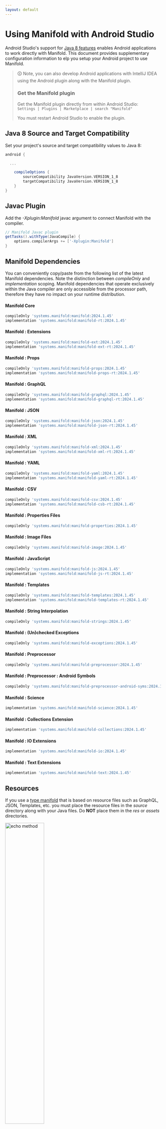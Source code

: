 ```yaml
---
layout: default
---
```


# Using Manifold with Android Studio

Android Studio's support for [Java 8 features](https://developer.android.com/studio/write/java8-support.html) enables
Android applications to work directly with Manifold. This document provides supplementary configuration information to
elp you setup your Android project to use Manifold.

>🛈 Note, you can also develop Android applications with IntelliJ IDEA using the Android plugin along with the Manifold
>plugin. 
>
>### Get the Manifold plugin
>Get the Manifold plugin directly from within Android Studio:
><br>
>`Settings | Plugins | Marketplace | search "Manifold"`
><br>
> 
>You must restart Android Studio to enable the plugin. 
 
## Java 8 Source and Target Compatibility 
Set your project's source and target compatibility values to Java 8:

```groovy
android {

  ...

    compileOptions {
        sourceCompatibility JavaVersion.VERSION_1_8
        targetCompatibility JavaVersion.VERSION_1_8
    }
}
```

## Javac Plugin
Add the *-Xplugin:Manifold* javac argument to connect Manifold with the compiler.

```groovy
// Manifold Javac plugin
getTasks().withType(JavaCompile) {
    options.compilerArgs += ['-Xplugin:Manifold']
}
```    

## Manifold Dependencies
You can conveniently copy/paste from the following list of the latest Manifold dependencies. Note the distinction
between *compileOnly* and *implementation* scoping. Manifold dependencies that operate exclusively within the
Java compiler are only accessible from the processor path, therefore they have no impact on your runtime distribution.

#### Manifold Core
```groovy
compileOnly 'systems.manifold:manifold:2024.1.45'
implementation 'systems.manifold:manifold-rt:2024.1.45'
```
#### Manifold : Extensions
```groovy
compileOnly 'systems.manifold:manifold-ext:2024.1.45'
implementation 'systems.manifold:manifold-ext-rt:2024.1.45'
```
#### Manifold : Props
```groovy
compileOnly 'systems.manifold:manifold-props:2024.1.45'
implementation 'systems.manifold:manifold-props-rt:2024.1.45'
```
#### Manifold : GraphQL
```groovy
compileOnly 'systems.manifold:manifold-graphql:2024.1.45'
implementation 'systems.manifold:manifold-graphql-rt:2024.1.45'
```
#### Manifold : JSON
```groovy
compileOnly 'systems.manifold:manifold-json:2024.1.45'
implementation 'systems.manifold:manifold-json-rt:2024.1.45'
```
#### Manifold : XML
```groovy
compileOnly 'systems.manifold:manifold-xml:2024.1.45'
implementation 'systems.manifold:manifold-xml-rt:2024.1.45'
```
#### Manifold : YAML
```groovy
compileOnly 'systems.manifold:manifold-yaml:2024.1.45'
implementation 'systems.manifold:manifold-yaml-rt:2024.1.45'
```
#### Manifold : CSV
```groovy
compileOnly 'systems.manifold:manifold-csv:2024.1.45'
implementation 'systems.manifold:manifold-csb-rt:2024.1.45'
```
#### Manifold : Properties Files
```groovy
compileOnly 'systems.manifold:manifold-properties:2024.1.45'
```
#### Manifold : Image Files
```groovy
compileOnly 'systems.manifold:manifold-image:2024.1.45'
```
#### Manifold : JavaScript
```groovy
compileOnly 'systems.manifold:manifold-js:2024.1.45'
implementation 'systems.manifold:manifold-js-rt:2024.1.45'
```
#### Manifold : Templates
```groovy
compileOnly 'systems.manifold:manifold-templates:2024.1.45'
implementation 'systems.manifold:manifold-templates-rt:2024.1.45'
```
#### Manifold : String Interpolation
```groovy
compileOnly 'systems.manifold:manifold-strings:2024.1.45'
```
#### Manifold : (Un)checked Exceptions
```groovy
compileOnly 'systems.manifold:manifold-exceptions:2024.1.45'
```
#### Manifold : Preprocessor
```groovy
compileOnly 'systems.manifold:manifold-preprocessor:2024.1.45'
```
#### Manifold : Preprocessor : Android Symbols
```groovy
compileOnly 'systems.manifold:manifold-preprocessor-android-syms:2024.1.45'
```
#### Manifold : Science
```groovy
implementation 'systems.manifold:manifold-science:2024.1.45'
```
#### Manifold : Collections Extension
```groovy
implementation 'systems.manifold:manifold-collections:2024.1.45'
```
#### Manifold : IO Extensions
```groovy
implementation 'systems.manifold:manifold-io:2024.1.45'
```
#### Manifold : Text Extensions
```groovy
implementation 'systems.manifold:manifold-text:2024.1.45'
```

## Resources

If you use a [type manifold](https://github.com/manifold-systems/manifold/tree/master/manifold-core-parent/manifold#the-big-picture)
that is based on resource files such as GraphQL, JSON, Templates, etc. you must place the resource files in the 
*source* directory along with your Java files.  Do **NOT** place them in the *res* or *assets* directories.
 
<p><img src="http://manifold.systems/images/android_resources.png" alt="echo method" width="50%" height="50%"/></p> 

## Preprocessor and build variant symbols

If you use the [preprocessor](https://github.com/manifold-systems/manifold/tree/master/manifold-deps-parent/manifold-preprocessor),
you can directly reference Android build variant symbols with the [manifold-preprocessor-android-syms](https://github.com/manifold-systems/manifold/tree/master/manifold-deps-parent/manifold-preprocessor-android-syms)
dependency.
```java
#if FLAVOR == "paid"
  @Override
  public void specialMethod(Foo foo) {
  ...
  }
#endif
```
build.gradle
```groovy
dependencies {
    ...
    compileOnly 'systems.manifold:manifold-preprocessor:2024.1.45'
    compileOnly 'systems.manifold:manifold-preprocessor-android-syms:2024.1.45'
}
```